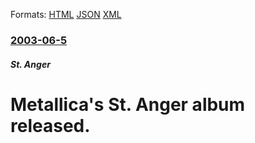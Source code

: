
Formats: [HTML](/news/2003/06/5/metallica-s-st-anger-album-released.html)  [JSON](/news/2003/06/5/metallica-s-st-anger-album-released.json)  [XML](/news/2003/06/5/metallica-s-st-anger-album-released.xml)  

### [2003-06-5](/news/2003/06/5/index.md)

##### St. Anger
#  Metallica's St. Anger album released.



